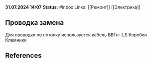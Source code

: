 **31.07.2024 14:07**
**Status:** #inbox 
Links: [[Ремонт]] [[Электрика]]

## Проводка замена

Для проводки по потолку используется кабель ВВГнг-LS
Коробки
Клемники 


## References
 